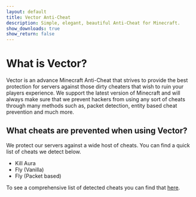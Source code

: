```yaml
---
layout: default
title: Vector Anti-Cheat
description: Simple, elegant, beautiful Anti-Cheat for Minecraft.
show_downloads: true
show_return: false
---
```


# What is Vector?

Vector is an advance Minecraft Anti-Cheat that strives to provide the best protection for servers against those dirty cheaters that wish to ruin your players experience. We support the latest version of Minecraft and will always make sure that we prevent hackers from using any sort of cheats through many methods such as, packet detection, entity based cheat prevention and much more.

## What cheats are prevented when using Vector?

We protect our servers against a wide host of cheats. You can find a quick list of cheats we detect below.

- Kill Aura
- Fly (Vanilla)
- Fly (Packet based)

To see a comprehensive list of detected cheats you can find that [here](./detectedbypasses.html).